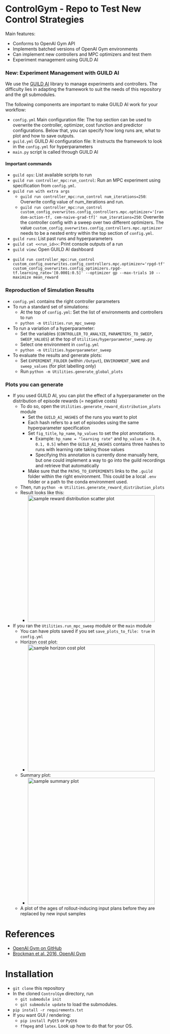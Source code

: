 # ControlGym - Repo to Test New Control Strategies

Main features:
* Conforms to OpenAI Gym API
* Implements batched versions of OpenAI Gym environments
* Can implement new controllers and MPC optimizers and test them
* Experiment management using GUILD AI

### New: Experiment Management with GUILD AI
We use the [GUILD AI](https://guild.ai) library to manage experiments and controllers. The difficulty lies in adapting the framework to suit the needs of this repository and the git submodules.

The following components are important to make GUILD AI work for your workflow:

* `config.yml` Main configuration file: The top section can be used to overwrite the controller, optimizer, cost function and predictor configurations. Below that, you can specify how long runs are, what to plot and how to save outputs.
* `guild.yml` GUILD AI configuration file: It instructs the framework to look in the `config.yml` for hyperparameters
* `main.py` script is called through GUILD AI

#### Important commands
* `guild ops`: List available scripts to run
* `guild run controller_mpc:run_control`: Run an MPC experiment using specification from `config.yml`.
* `guild run with extra args`
    * `guild run controller_mpc:run_control num_iterations=250`: Overwrite config value of num_iterations and run.
    * `guild run controller_mpc:run_control custom_config_overwrites.config_controllers.mpc.optimizer='[random-action-tf, cem-naive-grad-tf]' num_iterations=250`: Overwrite the controller config with a sweep over two different optimizers. The value `custom_config_overwrites.config_controllers.mpc.optimizer` needs to be a nested entry within the top section of `config.yml`.
* `guild runs`: List past runs and hyperparameters
* `guild cat <<run_id>>`: Print console outputs of a run
* `guild view`: Open GUILD AI dashboard
+ `guild run controller_mpc:run_control custom_config_overwrites.config_controllers.mpc.optimizer='rpgd-tf' custom_config_overwrites.config_optimizers.rpgd-tf.learning_rate='[0.0001:0.5]' --optimizer gp --max-trials 10 --maximize mean_reward`

### Reproduction of Simulation Results
* `config.yml` contains the right controller parameters
* To run a standard set of simulations:
    * At the top of `config.yml`: Set the list of environments and controllers to run
    * `python -m Utilities.run_mpc_sweep`
* To run a variation of a hyperparameter:
    * Set the variables (`CONTROLLER_TO_ANALYZE`, `PARAMETERS_TO_SWEEP`, `SWEEP_VALUES`) at the top of `Utilities/hyperparameter_sweep.py`
    * Select one environment in `config.yml`
    * `python -m Utilities.hyperparameter_sweep`
* To evaluate the results and generate plots:
    * Set `EXPERIMENT_FOLDER` (within `/Output`), `ENVIRONMENT_NAME` and `sweep_values` (for plot labelling only)
    * Run `python -m Utilities.generate_global_plots`

### Plots you can generate
* If you used GUILD AI, you can plot the effect of a hyperparameter on the distribution of episode rewards (= negative costs)
    * To do so, open the `Utilities.generate_reward_distribution_plots` module
        * Set the `GUILD_AI_HASHES` of the runs you want to plot
        * Each hash refers to a set of episodes using the same hyperparameter specification
        * Set `fig_title`, `hp_name`, `hp_values` to set the plot annotations.
            * Example: `hp_name = "learning rate"` and `hp_values = [0.0, 0.1, 0.5]` when the `GUILD_AI_HASHES` contains three hashes to runs with learning rate taking those values
            * Specifying this annotation is currently done manually here, but one could implement a way to go into the guild recordings and retrieve that automatically
        * Make sure that the `PATHS_TO_EXPERIMENTS` links to the `.guild` folder within the right environment. This could be a local `.env` folder or a path to the conda environment used.
    * Then, run `python -m Utilities.generate_reward_distribution_plots`
    * Result looks like this:
        * <img src="Visualizations/sample_figures/sample_reward_distribution_plot.png" alt="sample reward distribution scatter plot" width="400"/>
* If you ran the `Utilities.run_mpc_sweep` module or the `main` module
    * You can have plots saved if you set `save_plots_to_file: true` in `config.yml`
    * Horizon cost plot:
        * <img src="Visualizations/sample_figures/sample_horizon_cost_plot.png" alt="sample horizon cost plot" width="400"/>
    * Summary plot:
        * <img src="Visualizations/sample_figures/sample_summary_plot.png" alt="sample summary plot" width="400"/>
    * A plot of the ages of rollout-inducing input plans before they are replaced by new input samples
        


# References
* [OpenAI Gym on GitHub](https://github.com/openai/gym)
* [Brockman et al. 2016, OpenAI Gym](https://arxiv.org/abs/1606.01540)


# Installation
* `git clone` this repository
* In the cloned `ControlGym` directory, run
    * `git submodule init`
    * `git submodule update` to load the submodules.
* `pip install -r requirements.txt`
* If you want GUI / rendering:
  * `pip install PyQt5` or `PyQt6`
  * `ffmpeg` and `latex`. Look up how to do that for your OS.
